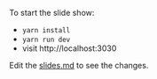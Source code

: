 To start the slide show:

- `yarn install`
- `yarn run dev`
- visit http://localhost:3030

Edit the [slides.md](./slides.md) to see the changes.
